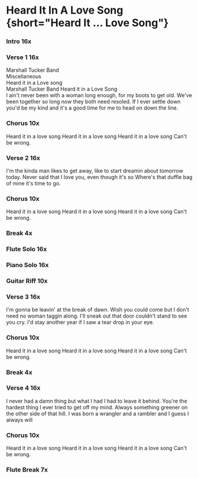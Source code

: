 # Heard It In A Love Song {short="Heard It ... Love Song"}  

### Intro  16x  

### Verse 1  16x

Marshall Tucker Band  
Miscellaneous  
Heard it in a Love song  
Marshall Tucker Band   Heard it in a Love Song  
I ain't never been with a woman long enough,
for my boots to get old.
We've been together so long now
they both need resoled.
If I ever settle down
you'd be my kind
and it's a good time for me
to head on down the line.

### Chorus  10x  

Heard it in a love song
Heard it in a love song
Heard it in a love song
Can't be wrong.

### Verse 2  16x

I'm the kinda man likes to get away,
like to start dreamin about
tomorrow today.
Never said that I love you,
even though it's so
Where's that duffle bag of mine
it's time to go.

### Chorus  10x

Heard it in a love song
Heard it in a love song
Heard it in a love song
Can't be wrong.

### Break  4x

### Flute Solo  16x

### Piano Solo  16x

### Guitar Riff  10x

### Verse 3  16x

I'm gonna be leavin'
at the break of dawn.
Wish you could come
but I don't need no woman taggin along.
I'll sneak out that door
couldn't stand to see you cry.
I'd stay another year if
I saw a tear drop in your eye.

### Chorus  10x

Heard it in a love song
Heard it in a love song
Heard it in a love song
Can't be wrong.

### Break  4x

### Verse 4  16x

I never had a damn thing but what I had
I had to leave it behind.
You're the hardest thing
I ever tried to get off my mind.
Always something greener
on the other side of that hill.
I was born a wrangler and a rambler
and I guess I always will

### Chorus  10x

Heard it in a love song
Heard it in a love song
Heard it in a love song
Can't be wrong.

### Flute Break  7x
